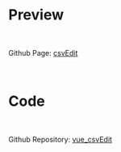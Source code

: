 # Preview
<br />

Github Page: [csvEdit](https://tobicodigo.github.io/)

<br />

# Code

<br />

Github Repository: [vue_csvEdit](https://github.com/tobicodigo/vue_csvEdit)

<br />

